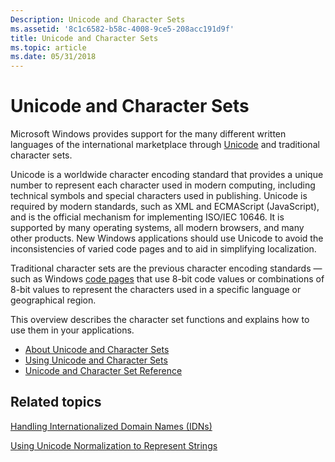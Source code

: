 ```yaml
---
Description: Unicode and Character Sets
ms.assetid: '8c1c6582-b58c-4008-9ce5-208acc191d9f'
title: Unicode and Character Sets
ms.topic: article
ms.date: 05/31/2018
---
```


# Unicode and Character Sets

Microsoft Windows provides support for the many different written languages of the international marketplace through [Unicode](unicode.md) and traditional character sets.

Unicode is a worldwide character encoding standard that provides a unique number to represent each character used in modern computing, including technical symbols and special characters used in publishing. Unicode is required by modern standards, such as XML and ECMAScript (JavaScript), and is the official mechanism for implementing ISO/IEC 10646. It is supported by many operating systems, all modern browsers, and many other products. New Windows applications should use Unicode to avoid the inconsistencies of varied code pages and to aid in simplifying localization.

Traditional character sets are the previous character encoding standards — such as Windows [code pages](code-pages.md) that use 8-bit code values or combinations of 8-bit values to represent the characters used in a specific language or geographical region.

This overview describes the character set functions and explains how to use them in your applications.

-   [About Unicode and Character Sets](about-unicode-and-character-sets.md)
-   [Using Unicode and Character Sets](using-unicode-and-character-sets.md)
-   [Unicode and Character Set Reference](unicode-and-character-set-reference.md)

## Related topics

<dl> <dt>

[Handling Internationalized Domain Names (IDNs)](handling-internationalized-domain-names--idns.md)
</dt> <dt>

[Using Unicode Normalization to Represent Strings](using-unicode-normalization-to-represent-strings.md)
</dt> </dl>

 

 



